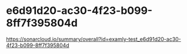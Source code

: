# e6d91d20-ac30-4f23-b099-8ff7f395804d
https://sonarcloud.io/summary/overall?id=examly-test_e6d91d20-ac30-4f23-b099-8ff7f395804d
